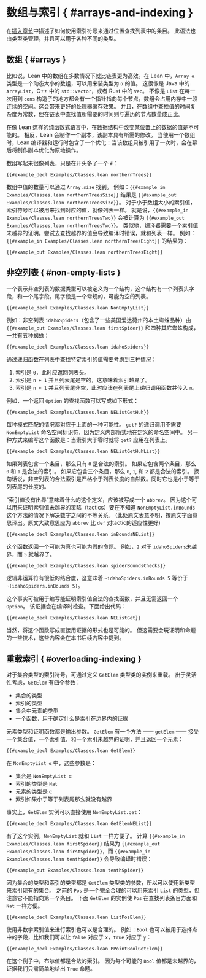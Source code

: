 <!--
# Arrays and Indexing
-->

# 数组与索引 { #arrays-and-indexing }

<!--
The [Interlude](../props-proofs-indexing.md) describes how to use indexing notation in order to look up entries in a list by their position.
This syntax is also governed by a type class, and it can be used for a variety of different types.
-->

在[插入章节](../props-proofs-indexing.md)中描述了如何使用索引符号来通过位置查找列表中的条目。
此语法也由类型类管理，并且可以用于各种不同的类型。

<!--
## Arrays
-->

## 数组 { #arrays }
<!--
For instance, Lean arrays are much more efficient than linked lists for most purposes.
In Lean, the type `Array α` is a dynamically-sized array holding values of type `α`, much like a Java `ArrayList`, a C++ `std::vector`, or a Rust `Vec`.
Unlike `List`, which has a pointer indirection on each use of the `cons` constructor, arrays occupy a contiguous region of memory, which is much better for processor caches.
Also, looking up a value in an array takes constant time, while lookup in a linked list takes time proportional to the index being accessed.
-->

比如说，Lean 中的数组在多数情况下就比链表更为高效。在 Lean 中，`Array α` 类型是一个动态大小的数组，可以用来装类型为 `α` 的值。
这很像是 Java 中的 `ArrayList`，C++ 中的 `std::vector`，或者 Rust 中的 `Vec`。
不像是 `List` 在每一次用到 `cons` 构造子的地方都会有一个指针指向每个节点，数组会占用内存中一段连续的空间。这会带来更好的处理器缓存效果。
并且，在数组中查找值的时间复杂度为常数，但在链表中查找值所需要的时间则与遍历的节点数量成正比。

<!--
In pure functional languages like Lean, it is not possible to mutate a given position in a data structure.
Instead, a copy is made that has the desired modifications.
When using an array, the Lean compiler and runtime contain an optimization that can allow modifications to be implemented as mutations behind the scenes when there is only a single unique reference to an array.
-->

在像 Lean 这样的纯函数式语言中，在数据结构中改变某位置上的数据的值是不可能的。
相反，Lean 会制作一个副本，该副本具有所需的修改。
当使用一个数组时，Lean 编译器和运行时包含了一个优化：当该数组只被引用了一次时，会在幕后将制作副本优化为原地操作。

<!--
Arrays are written similarly to lists, but with a leading `#`:
-->

数组写起来很像列表，只是在开头多了一个 `#`：
```lean
{{#example_decl Examples/Classes.lean northernTrees}}
```
<!--
The number of values in an array can be found using `Array.size`.
For instance, `{{#example_in Examples/Classes.lean northernTreesSize}}` evaluates to `{{#example_out Examples/Classes.lean northernTreesSize}}`.
For indices that are smaller than an array's size, indexing notation can be used to find the corresponding value, just as with lists.
That is, `{{#example_in Examples/Classes.lean northernTreesTwo}}` evaluates to `{{#example_out Examples/Classes.lean northernTreesTwo}}`.
Similarly, the compiler requires a proof that an index is in bounds, and attempting to look up a value outside the bounds of the array results in a compile-time error, just as with lists.
For instance, `{{#example_in Examples/Classes.lean northernTreesEight}}` results in:
-->

数组中值的数量可以通过 `Array.size` 找到。
例如：`{{#example_in Examples/Classes.lean northernTreesSize}}` 结果是 `{{#example_out Examples/Classes.lean northernTreesSize}}`。
对于小于数组大小的索引值，索引符号可以被用来找到对应的值，就像列表一样。
就是说，`{{#example_in Examples/Classes.lean northernTreesTwo}}` 会被计算为 `{{#example_out Examples/Classes.lean northernTreesTwo}}`。
类似地，编译器需要一个索引值未越界的证明。尝试去查找越界的值会导致编译时错误，就和列表一样。
例如：`{{#example_in Examples/Classes.lean northernTreesEight}}` 的结果为：
```output error
{{#example_out Examples/Classes.lean northernTreesEight}}
```

<!--
## Non-Empty Lists
-->

## 非空列表 { #non-empty-lists }

<!--
A datatype that represents non-empty lists can be defined as a structure with a field for the head of the list and a field for the tail, which is an ordinary, potentially empty list:
-->

一个表示非空列表的数据类型可以被定义为一个结构，这个结构有一个列表头字段，和一个尾字段。尾字段是一个常规的，可能为空的列表。
```lean
{{#example_decl Examples/Classes.lean NonEmptyList}}
```
<!--
For example, the non-empty list `idahoSpiders` (which contains some spider species native to the US state of Idaho) consists of `{{#example_out Examples/Classes.lean firstSpider}}` followed by four other spiders, for a total of five spiders:
-->

例如：非空列表 `idahoSpiders`（包含了一些美国爱达荷州的本土蜘蛛品种）由 `{{#example_out Examples/Classes.lean firstSpider}}` 和四种其它蜘蛛构成，一共有五种蜘蛛：
```lean
{{#example_decl Examples/Classes.lean idahoSpiders}}
```

<!--
Looking up the value at a specific index in this list with a recursive function should consider three possibilities:
 1. The index is `0`, in which case the head of the list should be returned.
 2. The index is `n + 1` and the tail is empty, in which case the index is out of bounds.
 3. The index is `n + 1` and the tail is non-empty, in which case the function can be called recursively on the tail and `n`.
-->

通过递归函数在列表中查找特定索引的值需要考虑到三种情况：
 1. 索引是 `0`，此时应返回列表头。
 2. 索引是 `n + 1` 并且列表尾是空的，这意味着索引越界了。
 3. 索引是 `n + 1` 并且列表尾非空，此时应该在列表尾上递归调用函数并传入 `n`。

<!--
For example, a lookup function that returns an `Option` can be written as follows:
-->

例如，一个返回 `Option` 的查找函数可以写成如下形式：
```lean
{{#example_decl Examples/Classes.lean NEListGetHuh}}
```
<!--
Each case in the pattern match corresponds to one of the possibilities above.
The recursive call to `get?` does not require a `NonEmptyList` namespace qualifier because the body of the definition is implicitly in the definition's namespace.
Another way to write this function uses `get?` for lists when the index is greater than zero:
-->

每种模式匹配的情况都对应于上面的一种可能性。
`get?` 的递归调用不需要 `NonEmptyList` 命名空间标识符，因为定义内部隐式地在定义的命名空间中。
另一种方式来编写这个函数是：当索引大于零时就将 `get?` 应用在列表上。
```lean
{{#example_decl Examples/Classes.lean NEListGetHuhList}}
```

<!--
If the list contains one entry, then only `0` is a valid index.
If it contains two entries, then both `0` and `1` are valid indices.
If it contains three entries, then `0`, `1`, and `2` are valid indices.
In other words, the valid indices into a non-empty list are natural numbers that are strictly less than the length of the list, which are less than or equal to the length of the tail.
-->

如果列表包含一个条目，那么只有 `0` 是合法的索引。
如果它包含两个条目，那么 `0` 和 `1` 是合法的索引。
如果它包含三个条目，那么 `0`, `1`, 和 `2` 都是合法的索引。
换句话说，非空列表的合法索引是严格小于列表长度的自然数。同时它也是小于等于列表尾的长度的。

<!--
The definition of what it means for an index to be in bounds should be written as an `abbrev` because the tactics used to find evidence that indices are acceptable are able to solve inequalities of numbers, but they don't know anything about the name `NonEmptyList.inBounds`:
-->

“索引值没有出界”意味着什么的这个定义，应该被写成一个 `abbrev`。
因为这个可以用来证明索引值未越界的策略（tactics）要在不知道 `NonEmptyList.inBounds` 这个方法的情况下解决数字之间的不等关系。
(此处原文表意不明，按原文字面意思译出。原文大致意思应为 `abbrev` 比 `def` 对tactic的适应性更好)
```lean
{{#example_decl Examples/Classes.lean inBoundsNEList}}
```
<!--
This function returns a proposition that might be true or false.
For instance, `2` is in bounds for `idahoSpiders`, while `5` is not:
-->

<!--
This function returns a proposition that might be true or false.
For instance, `2` is in bounds for `idahoSpiders`, while `5` is not:
-->

这个函数返回一个可能为真也可能为假的命题。
例如，`2` 对于 `idahoSpiders`未越界，而 `5` 就越界了。
```leantac
{{#example_decl Examples/Classes.lean spiderBoundsChecks}}
```
<!--
The logical negation operator has a very low precedence, which means that `¬idahoSpiders.inBounds 5` is equivalent to `¬(idahoSpiders.inBounds 5)`.
-->

逻辑非运算符有很低的结合度，这意味着 `¬idahoSpiders.inBounds 5` 等价于 `¬(idahoSpiders.inBounds 5)`。


<!--
This fact can be used to write a lookup function that requires evidence that the index is valid, and thus need not return `Option`, by delegating to the version for lists that checks the evidence at compile time:
-->

这个事实可被用于编写能证明索引值合法的查找函数，并且无需返回一个 `Option`。
该证据会在编译时检查。下面给出代码：
```lean
{{#example_decl Examples/Classes.lean NEListGet}}
```
<!--
It is, of course, possible to write this function to use the evidence directly, rather than delegating to a standard library function that happens to be able to use the same evidence.
This requires techniques for working with proofs and propositions that are described later in this book.
-->

当然，将这个函数写成直接用证据的形式也是可能的。
但这需要会玩证明和命题的一些技术，这些内容会在本书后续内容中提到。


<!--
## Overloading Indexing
-->

## 重载索引 { #overloading-indexing }

<!--
Indexing notation for a collection type can be overloaded by defining an instance of the `GetElem` type class.
For the sake of flexiblity, `GetElem` has four parameters:
 * The type of the collection
 * The type of the index
 * The type of elements that are extracted from the collection
 * A function that determines what counts as evidence that the index is in bounds
-->

对于集合类型的索引符号，可通过定义 `GetElem` 类型类的实例来重载。
出于灵活性考虑，`GetElem` 有四个参数：
 * 集合的类型
 * 索引的类型
 * 集合中元素的类型
 * 一个函数，用于确定什么是索引在边界内的证据

<!--
The element type and the evidence function are both output parameters.
`GetElem` has a single method, `getElem`, which takes a collection value, an index value, and evidence that the index is in bounds as arguments, and returns an element:
-->

元素类型和证明函数都是输出参数。
`GetElem` 有一个方法 —— `getElem` —— 接受一个集合值，一个索引值，和一个索引未越界的证明，并且返回一个元素：
```lean
{{#example_decl Examples/Classes.lean GetElem}}
```

<!--
In the case of `NonEmptyList α`, these parameters are:
 * The collection is `NonEmptyList α`
 * Indices have type `Nat`
 * The type of elements is `α`
 * An index is in bounds if it is less than or equal to the length of the tail
-->

在 `NonEmptyList α` 中，这些参数是：
 * 集合是 `NonEmptyList α`
 * 索引的类型是 `Nat`
 * 元素的类型是 `α`
 * 索引如果小于等于列表尾那么就没有越界

<!--
In fact, the `GetElem` instance can delegate directly to `NonEmptyList.get`:
-->

事实上，`GetElem` 实例可以直接使用 `NonEmptyList.get`：
```lean
{{#example_decl Examples/Classes.lean GetElemNEList}}
```
<!--
With this instance, `NonEmptyList` becomes just as convenient to use as `List`.
Evaluating `{{#example_in Examples/Classes.lean firstSpider}}` yields `{{#example_out Examples/Classes.lean firstSpider}}`, while `{{#example_in Examples/Classes.lean tenthSpider}}` leads to the compile-time error:
-->

有了这个实例，`NonEmptyList` 就和 `List` 一样方便了。
计算 `{{#example_in Examples/Classes.lean firstSpider}}` 结果为 `{{#example_out Examples/Classes.lean firstSpider}}`，而 `{{#example_in Examples/Classes.lean tenthSpider}}` 会导致编译时错误：
```output error
{{#example_out Examples/Classes.lean tenthSpider}}
```

<!--
Because both the collection type and the index type are input parameters to the `GetElem` type class, new types can be used to index into existing collections.
The positive number type `Pos` is a perfectly reasonable index into a `List`, with the caveat that it cannot point at the first entry.
The follow instance of `GetElem` allows `Pos` to be used just as conveniently as `Nat` to find a list entry:
-->

因为集合的类型和索引的类型都是 `GetElem` 类型类的参数，所以可以使用新类型来索引现有的集合。
之前的 `Pos` 是一个完全合理的可以用来索引 `List` 的类型，但注意它不能指向第一个条目。
下面 `GetElem` 的实例使 `Pos` 在查找列表条目方面和 `Nat` 一样方便。
```lean
{{#example_decl Examples/Classes.lean ListPosElem}}
```

<!--
Indexing can also make sense for non-numeric indices.
For example, `Bool` can be used to select between the fields in a point, with `false` corresponding to `x` and `true` corresponding to `y`:
-->

使用非数字索引值来进行索引也可以是合理的。
例如：`Bool` 也可以被用于选择点中的字段，比如我们可以让 `false` 对应于 `x`，`true` 对应于 `y`：
```lean
{{#example_decl Examples/Classes.lean PPointBoolGetElem}}
```
<!--
In this case, both Booleans are valid indices.
Because every possible `Bool` is in bounds, the evidence is simply the true proposition `True`.
-->

在这个例子中，布尔值都是合法的索引。
因为每个可能的 `Bool` 值都是未越界的，证据我们只需简单地给出 `True` 命题。